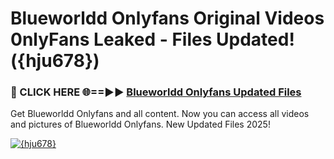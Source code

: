 # Blueworldd Onlyfans Original Videos 0nlyFans Leaked - Files Updated! ({hju678})

<h3>🔴 CLICK HERE 🌐==►► <a href="https://tinyurl.com/ms9xzufz" rel="nofollow">Blueworldd Onlyfans Updated Files</a></h3>

Get Blueworldd Onlyfans and all content. Now you can access all videos and pictures of Blueworldd Onlyfans. New Updated Files 2025!

[![{hju678}](https://i.imgur.com/PQ7UWWw.gif)](https://tinyurl.com/ms9xzufz)